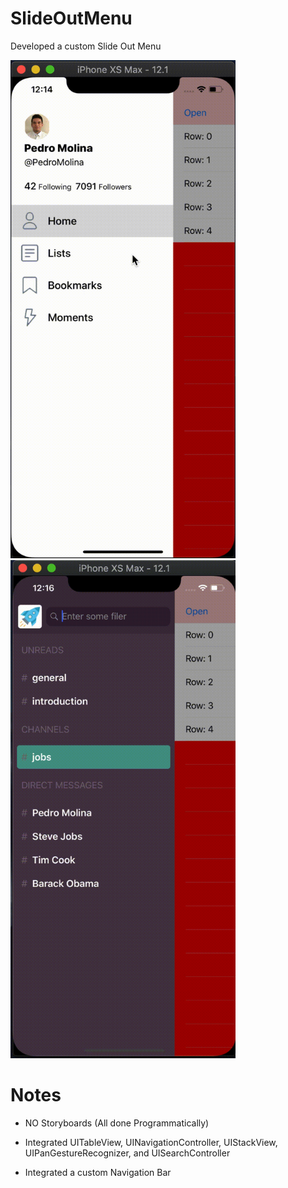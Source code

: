 # SlideOutMenu
Developed a custom Slide Out Menu

<img src="/Gifs/Slideoutmenu-1.gif" width="360" height="797"> <img src="/Gifs/Slideoutmenu-2.gif" width="360" height="797"> 



# Notes

* NO Storyboards (All done Programmatically)

* Integrated UITableView, UINavigationController, UIStackView, UIPanGestureRecognizer, and UISearchController

* Integrated a custom Navigation Bar
